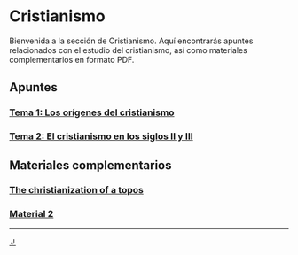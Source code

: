 # Cristianismo

Bienvenida a la sección de Cristianismo. Aquí encontrarás apuntes relacionados con el estudio del cristianismo, así como materiales complementarios en formato PDF.

## Apuntes

### [Tema 1: Los orígenes del cristianismo](https://dh4ih.github.io/mcr1/cristianismo/apuntes/crmo_t1)
### [Tema 2: El cristianismo en los siglos II y III](/cristianismo/apuntes/crmo_t2.md)

## Materiales complementarios

### [The christianization of a topos](https://github.com/dh4ih/mcr1/blob/main/cristianismo/materiales/%20THE%20CHRISTIANIZATION%20OF%20A%20TOPOS.pdf)
### [Material 2](materiales/material2.pdf)
---

[↲](../)
